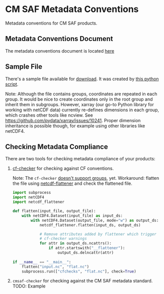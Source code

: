 # CM SAF Metadata Conventions

Metadata conventions for CM SAF products.

## Metadata Conventions Document

The metadata conventions document is located [here](metadata_conventions.md)

## Sample File

There's a sample file available for
[download](https://public.cmsaf.dwd.de/data/perm/metadata_standard/cmsaf_cdop4_tcdr_sample.nc).
It was created by [this python script](examples/create_sample_file.py). 

Note: Although the file contains groups, coordinates are repeated in each group.
It would be nice to create coordinates only in the root group and inherit them
in subgroups. However, xarray (our go-to Python library for working with
netCDF data) currently re-defines dimensions in each group, which crashes other
tools like ncview. See https://github.com/pydata/xarray/issues/10241.
Proper dimension inheritance is possible though, for example using other
libraries like netCDF4.


## Checking Metadata Compliance

There are two tools for checking metadata compliance of your products:

1. [cf-checker](https://github.com/cedadev/cf-checker) for checking against CF conventions. 
    
   Note: The `cf-checker`
   [doesn't support groups](https://github.com/cedadev/cf-checker/issues/73), yet.
   Workaround: flatten the file using
   [netcdf-flattener](https://gitlab.eumetsat.int/open-source/netcdf-flattener)
   and check the flattened file.
   ```python
   import subprocess
   import netCDF4
   import netcdf_flattener

   def flatten(input_file, output_file):
       with netCDF4.Dataset(input_file) as input_ds:
           with netCDF4.Dataset(output_file, mode="w") as output_ds:
               netcdf_flattener.flatten(input_ds, output_ds)
   
               # Remove attributes added by flattener which trigger
               # cf-checker warnings
               for attr in output_ds.ncattrs():
                   if attr.startswith("__flattener"):
                       output_ds.delncattr(attr)
        
   if __name__ == "__main__":
       flatten("input.nc", "flat.nc")
       subprocess.run(["cfchecks", "flat.nc"], check=True)
   ```
2. `cmsaf-checker` for checking against the CM SAF metadata standard. TODO: Example
